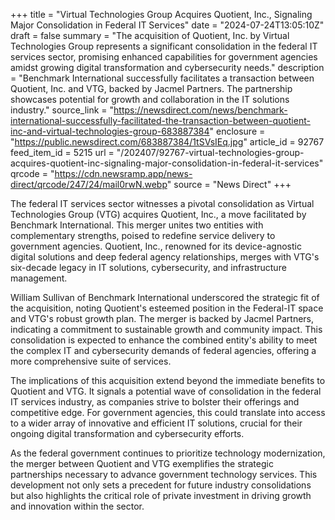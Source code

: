 +++
title = "Virtual Technologies Group Acquires Quotient, Inc., Signaling Major Consolidation in Federal IT Services"
date = "2024-07-24T13:05:10Z"
draft = false
summary = "The acquisition of Quotient, Inc. by Virtual Technologies Group represents a significant consolidation in the federal IT services sector, promising enhanced capabilities for government agencies amidst growing digital transformation and cybersecurity needs."
description = "Benchmark International successfully facilitates a transaction between Quotient, Inc. and VTG, backed by Jacmel Partners. The partnership showcases potential for growth and collaboration in the IT solutions industry."
source_link = "https://newsdirect.com/news/benchmark-international-successfully-facilitated-the-transaction-between-quotient-inc-and-virtual-technologies-group-683887384"
enclosure = "https://public.newsdirect.com/683887384/1tSVsIEq.jpg"
article_id = 92767
feed_item_id = 5215
url = "/202407/92767-virtual-technologies-group-acquires-quotient-inc-signaling-major-consolidation-in-federal-it-services"
qrcode = "https://cdn.newsramp.app/news-direct/qrcode/247/24/mail0rwN.webp"
source = "News Direct"
+++

<p>The federal IT services sector witnesses a pivotal consolidation as Virtual Technologies Group (VTG) acquires Quotient, Inc., a move facilitated by Benchmark International. This merger unites two entities with complementary strengths, poised to redefine service delivery to government agencies. Quotient, Inc., renowned for its device-agnostic digital solutions and deep federal agency relationships, merges with VTG's six-decade legacy in IT solutions, cybersecurity, and infrastructure management.</p><p>William Sullivan of Benchmark International underscored the strategic fit of the acquisition, noting Quotient's esteemed position in the Federal-IT space and VTG's robust growth plan. The merger is backed by Jacmel Partners, indicating a commitment to sustainable growth and community impact. This consolidation is expected to enhance the combined entity's ability to meet the complex IT and cybersecurity demands of federal agencies, offering a more comprehensive suite of services.</p><p>The implications of this acquisition extend beyond the immediate benefits to Quotient and VTG. It signals a potential wave of consolidation in the federal IT services industry, as companies strive to bolster their offerings and competitive edge. For government agencies, this could translate into access to a wider array of innovative and efficient IT solutions, crucial for their ongoing digital transformation and cybersecurity efforts.</p><p>As the federal government continues to prioritize technology modernization, the merger between Quotient and VTG exemplifies the strategic partnerships necessary to advance government technology services. This development not only sets a precedent for future industry consolidations but also highlights the critical role of private investment in driving growth and innovation within the sector.</p>